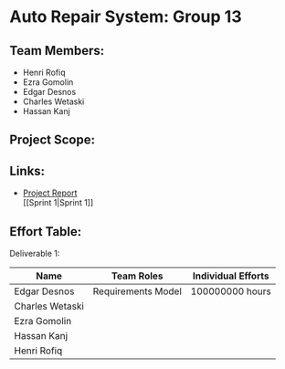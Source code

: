 # Auto Repair System: Group 13

## Team Members:
- Henri Rofiq
- Ezra Gomolin
- Edgar Desnos
- Charles Wetaski
- Hassan Kanj

## Project Scope:

## Links:
- [Project Report](wiki/Project-Deliverable-1-Report) <br>
[[Sprint 1|Sprint 1]]

## Effort Table:

Deliverable 1:

Name            | Team Roles         | Individual Efforts
--------------- |------------------- |-------------------
Edgar Desnos    | Requirements Model | 100000000 hours
Charles Wetaski ||
Ezra Gomolin    ||                   
Hassan Kanj     ||
Henri Rofiq     ||


